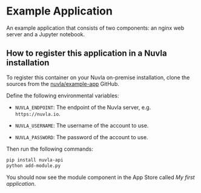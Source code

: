 # Example Application

An example application that consists of two components: an nginx web
server and a Jupyter notebook.

## How to register this application in a Nuvla installation

To register this container on your Nuvla on-premise installation,
clone the sources from the
[nuvla/example-app](https://github.com/nuvla/example-app) GitHub.

Define the following environmental variables:

 - `NUVLA_ENDPOINT`: The endpoint of the Nuvla server,
   e.g. `https://nuvla.io`. 

 - `NUVLA_USERNAME`: The username of the account to use.

 - `NUVLA_PASSWORD`: The password of the account to use.
 
Then run the following commands:

```sh
pip install nuvla-api
python add-module.py
```

You should now see the module component in the App Store called *My
first application*.
